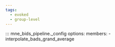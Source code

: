 ```yaml
---
tags:
  - evoked
  - group-level
---
```


::: mne_bids_pipeline._config
    options:
      members:
        - interpolate_bads_grand_average
